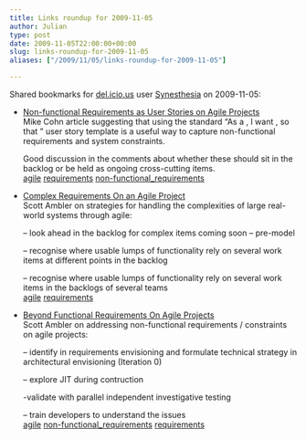 ```yaml
---
title: Links roundup for 2009-11-05
author: Julian
type: post
date: 2009-11-05T22:00:00+00:00
slug: links-roundup-for-2009-11-05 
aliases: ["/2009/11/05/links-roundup-for-2009-11-05"]

---
```

Shared bookmarks for [del.icio.us][1] user [Synesthesia][2] on 2009-11-05:

  * [Non-functional Requirements as User Stories on Agile Projects][3]  
    Mike Cohn article suggesting that using the standard &ldquo;As a <type of user>, I want <some goal>, so that <some reason>&rdquo; user story template is a useful way to capture non-functional requirements and system constraints.
  
    Good discussion in the comments about whether these should sit in the backlog or be held as ongoing cross-cutting items.  
    [agile][4] [requirements][5] [non-functional_requirements][6] 
  * [Complex Requirements On an Agile Project][7]  
    Scott Ambler on strategies for handling the complexities of large real-world systems through agile:
  
    &#8211; look ahead in the backlog for complex items coming soon &#8211; pre-model
  
    &#8211; recognise where usable lumps of functionality rely on several work items at different points in the backlog
  
    &#8211; recognise where usable lumps of functionality rely on several work items in the backlogs of several teams  
    [agile][4] [requirements][5] 
  * [Beyond Functional Requirements On Agile Projects][8]  
    Scott Ambler on addressing non-functional requirements / constraints on agile projects:
   
    &#8211; identify in requirements envisioning and formulate technical strategy in architectural envisioning (Iteration 0)
  
    &#8211; explore JIT during contruction
  
    -validate with parallel independent investigative testing
  
    &#8211; train developers to understand the issues  
    [agile][4] [non-functional_requirements][6] [requirements][5]

 [1]: https://del.icio.us/
 [2]: https://del.icio.us/synesthesia
 [3]: https://blog.mountaingoatsoftware.com/non-functional-requirements-as-user-stories
 [4]: https://delicious.com/synesthesia/agile
 [5]: https://delicious.com/synesthesia/requirements
 [6]: https://delicious.com/synesthesia/non-functional_requirements
 [7]: https://www.ddj.com/architect/211800534
 [8]: https://www.ddj.com/architect/210601918